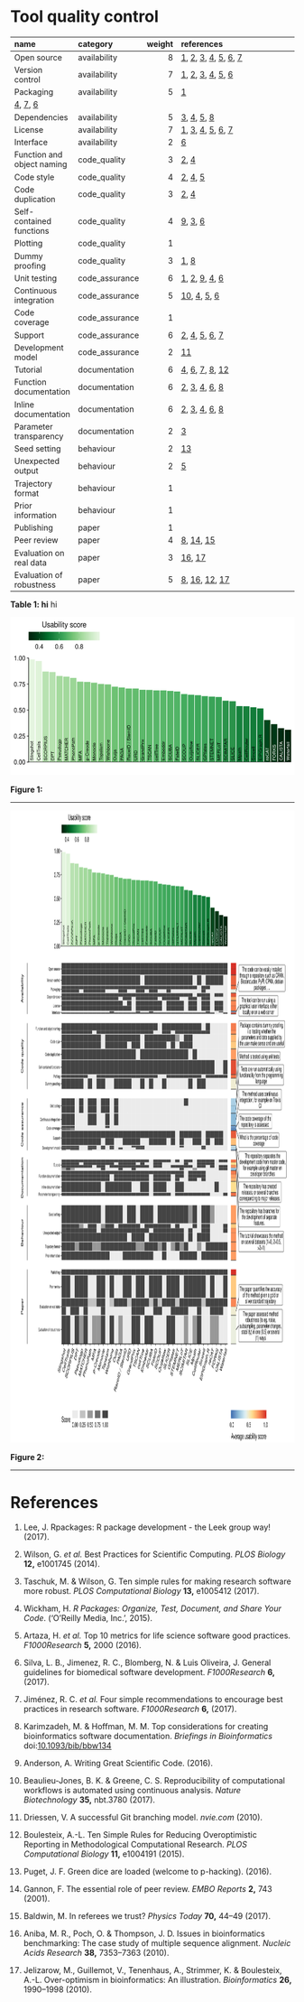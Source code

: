 
# Tool quality control

<a name = 'table_hi'></a>

<table style="width:100%;">
<colgroup>
<col width="11%" />
<col width="6%" />
<col width="3%" />
<col width="79%" />
</colgroup>
<thead>
<tr class="header">
<th align="left">name</th>
<th align="left">category</th>
<th align="right">weight</th>
<th align="left">references</th>
</tr>
</thead>
<tbody>
<tr class="odd">
<td align="left">Open source</td>
<td align="left">availability</td>
<td align="right">8</td>
<td align="left"><span class="citation"><a href="#ref-l_rpackages_2017">1</a></span>, <span class="citation"><a href="#ref-wilson_best_2014">2</a></span>, <span class="citation"><a href="#ref-taschuk_ten_2017">3</a></span>, <span class="citation"><a href="#ref-wickham_packagesorganizetest_2015">4</a></span>, <span class="citation"><a href="#ref-artaza_top10metrics_2016">5</a></span>, <span class="citation"><a href="#ref-silva_generalguidelinesbiomedical_2017">6</a></span>, <span class="citation"><a href="#ref-jimenez_foursimplerecommendations_2017">7</a></span></td>
</tr>
<tr class="even">
<td align="left">Version control</td>
<td align="left">availability</td>
<td align="right">7</td>
<td align="left"><span class="citation"><a href="#ref-l_rpackages_2017">1</a></span>, <span class="citation"><a href="#ref-wilson_best_2014">2</a></span>, <span class="citation"><a href="#ref-taschuk_ten_2017">3</a></span>, <span class="citation"><a href="#ref-wickham_packagesorganizetest_2015">4</a></span>, <span class="citation"><a href="#ref-artaza_top10metrics_2016">5</a></span>, <span class="citation"><a href="#ref-silva_generalguidelinesbiomedical_2017">6</a></span></td>
</tr>
<tr class="odd">
<td align="left">Packaging</td>
<td align="left">availability</td>
<td align="right">5</td>
<td align="left"><span class="citation"><a href="#ref-l_rpackages_2017">1</a></span></td>
</tr>
<tr class="even">
<td align="left"><span class="citation"><a href="#ref-wickham_packagesorganizetest_2015">4</a></span>, <span class="citation"><a href="#ref-jimenez_foursimplerecommendations_2017">7</a></span>, <span class="citation"><a href="#ref-silva_generalguidelinesbiomedical_2017">6</a></span></td>
<td align="left"></td>
</tr>
<tr class="odd">
<td align="left">Dependencies</td>
<td align="left">availability</td>
<td align="right">5</td>
<td align="left"><span class="citation"><a href="#ref-taschuk_ten_2017">3</a></span>, <span class="citation"><a href="#ref-wickham_packagesorganizetest_2015">4</a></span>, <span class="citation"><a href="#ref-artaza_top10metrics_2016">5</a></span>, <span class="citation"><a href="#ref-karimzadeh_topconsiderationscreating_">8</a></span></td>
</tr>
<tr class="even">
<td align="left">License</td>
<td align="left">availability</td>
<td align="right">7</td>
<td align="left"><span class="citation"><a href="#ref-l_rpackages_2017">1</a></span>, <span class="citation"><a href="#ref-taschuk_ten_2017">3</a></span>, <span class="citation"><a href="#ref-wickham_packagesorganizetest_2015">4</a></span>, <span class="citation"><a href="#ref-artaza_top10metrics_2016">5</a></span>, <span class="citation"><a href="#ref-silva_generalguidelinesbiomedical_2017">6</a></span>, <span class="citation"><a href="#ref-jimenez_foursimplerecommendations_2017">7</a></span></td>
</tr>
<tr class="odd">
<td align="left">Interface</td>
<td align="left">availability</td>
<td align="right">2</td>
<td align="left"><span class="citation"><a href="#ref-silva_generalguidelinesbiomedical_2017">6</a></span></td>
</tr>
<tr class="even">
<td align="left">Function and object naming</td>
<td align="left">code_quality</td>
<td align="right">3</td>
<td align="left"><span class="citation"><a href="#ref-wilson_best_2014">2</a></span>, <span class="citation"><a href="#ref-wickham_packagesorganizetest_2015">4</a></span></td>
</tr>
<tr class="odd">
<td align="left">Code style</td>
<td align="left">code_quality</td>
<td align="right">4</td>
<td align="left"><span class="citation"><a href="#ref-wilson_best_2014">2</a></span>, <span class="citation"><a href="#ref-wickham_packagesorganizetest_2015">4</a></span>, <span class="citation"><a href="#ref-artaza_top10metrics_2016">5</a></span></td>
</tr>
<tr class="even">
<td align="left">Code duplication</td>
<td align="left">code_quality</td>
<td align="right">3</td>
<td align="left"><span class="citation"><a href="#ref-wilson_best_2014">2</a></span>, <span class="citation"><a href="#ref-wickham_packagesorganizetest_2015">4</a></span></td>
</tr>
<tr class="odd">
<td align="left">Self-contained functions</td>
<td align="left">code_quality</td>
<td align="right">4</td>
<td align="left"><span class="citation"><a href="#ref-anderson_writing_2016">9</a></span>, <span class="citation"><a href="#ref-taschuk_ten_2017">3</a></span>, <span class="citation"><a href="#ref-silva_generalguidelinesbiomedical_2017">6</a></span></td>
</tr>
<tr class="even">
<td align="left">Plotting</td>
<td align="left">code_quality</td>
<td align="right">1</td>
<td align="left"></td>
</tr>
<tr class="odd">
<td align="left">Dummy proofing</td>
<td align="left">code_quality</td>
<td align="right">3</td>
<td align="left"><span class="citation"><a href="#ref-l_rpackages_2017">1</a></span>, <span class="citation"><a href="#ref-karimzadeh_topconsiderationscreating_">8</a></span></td>
</tr>
<tr class="even">
<td align="left">Unit testing</td>
<td align="left">code_assurance</td>
<td align="right">6</td>
<td align="left"><span class="citation"><a href="#ref-l_rpackages_2017">1</a></span>, <span class="citation"><a href="#ref-wilson_best_2014">2</a></span>, <span class="citation"><a href="#ref-anderson_writing_2016">9</a></span>, <span class="citation"><a href="#ref-wickham_packagesorganizetest_2015">4</a></span>, <span class="citation"><a href="#ref-silva_generalguidelinesbiomedical_2017">6</a></span></td>
</tr>
<tr class="odd">
<td align="left">Continuous integration</td>
<td align="left">code_assurance</td>
<td align="right">5</td>
<td align="left"><span class="citation"><a href="#ref-beaulieu-jones_reproducibility_2017">10</a></span>, <span class="citation"><a href="#ref-wickham_packagesorganizetest_2015">4</a></span>, <span class="citation"><a href="#ref-artaza_top10metrics_2016">5</a></span>, <span class="citation"><a href="#ref-silva_generalguidelinesbiomedical_2017">6</a></span></td>
</tr>
<tr class="even">
<td align="left">Code coverage</td>
<td align="left">code_assurance</td>
<td align="right">1</td>
<td align="left"></td>
</tr>
<tr class="odd">
<td align="left">Support</td>
<td align="left">code_assurance</td>
<td align="right">6</td>
<td align="left"><span class="citation"><a href="#ref-wilson_best_2014">2</a></span>, <span class="citation"><a href="#ref-wickham_packagesorganizetest_2015">4</a></span>, <span class="citation"><a href="#ref-artaza_top10metrics_2016">5</a></span>, <span class="citation"><a href="#ref-silva_generalguidelinesbiomedical_2017">6</a></span>, <span class="citation"><a href="#ref-jimenez_foursimplerecommendations_2017">7</a></span></td>
</tr>
<tr class="even">
<td align="left">Development model</td>
<td align="left">code_assurance</td>
<td align="right">2</td>
<td align="left"><span class="citation"><a href="#ref-driessen_successfulgitbranching_2010">11</a></span></td>
</tr>
<tr class="odd">
<td align="left">Tutorial</td>
<td align="left">documentation</td>
<td align="right">6</td>
<td align="left"><span class="citation"><a href="#ref-wickham_packagesorganizetest_2015">4</a></span>, <span class="citation"><a href="#ref-silva_generalguidelinesbiomedical_2017">6</a></span>, <span class="citation"><a href="#ref-jimenez_foursimplerecommendations_2017">7</a></span>, <span class="citation"><a href="#ref-karimzadeh_topconsiderationscreating_">8</a></span>, <span class="citation"><a href="#ref-boulesteix_tensimplerules_2015">12</a></span></td>
</tr>
<tr class="even">
<td align="left">Function documentation</td>
<td align="left">documentation</td>
<td align="right">6</td>
<td align="left"><span class="citation"><a href="#ref-wilson_best_2014">2</a></span>, <span class="citation"><a href="#ref-taschuk_ten_2017">3</a></span>, <span class="citation"><a href="#ref-wickham_packagesorganizetest_2015">4</a></span>, <span class="citation"><a href="#ref-silva_generalguidelinesbiomedical_2017">6</a></span>, <span class="citation"><a href="#ref-karimzadeh_topconsiderationscreating_">8</a></span></td>
</tr>
<tr class="odd">
<td align="left">Inline documentation</td>
<td align="left">documentation</td>
<td align="right">6</td>
<td align="left"><span class="citation"><a href="#ref-wilson_best_2014">2</a></span>, <span class="citation"><a href="#ref-taschuk_ten_2017">3</a></span>, <span class="citation"><a href="#ref-wickham_packagesorganizetest_2015">4</a></span>, <span class="citation"><a href="#ref-silva_generalguidelinesbiomedical_2017">6</a></span>, <span class="citation"><a href="#ref-karimzadeh_topconsiderationscreating_">8</a></span></td>
</tr>
<tr class="even">
<td align="left">Parameter transparency</td>
<td align="left">documentation</td>
<td align="right">2</td>
<td align="left"><span class="citation"><a href="#ref-taschuk_ten_2017">3</a></span></td>
</tr>
<tr class="odd">
<td align="left">Seed setting</td>
<td align="left">behaviour</td>
<td align="right">2</td>
<td align="left"><span class="citation"><a href="#ref-jfp_greendiceare_2016">13</a></span></td>
</tr>
<tr class="even">
<td align="left">Unexpected output</td>
<td align="left">behaviour</td>
<td align="right">2</td>
<td align="left"><span class="citation"><a href="#ref-artaza_top10metrics_2016">5</a></span></td>
</tr>
<tr class="odd">
<td align="left">Trajectory format</td>
<td align="left">behaviour</td>
<td align="right">1</td>
<td align="left"></td>
</tr>
<tr class="even">
<td align="left">Prior information</td>
<td align="left">behaviour</td>
<td align="right">1</td>
<td align="left"></td>
</tr>
<tr class="odd">
<td align="left">Publishing</td>
<td align="left">paper</td>
<td align="right">1</td>
<td align="left"></td>
</tr>
<tr class="even">
<td align="left">Peer review</td>
<td align="left">paper</td>
<td align="right">4</td>
<td align="left"><span class="citation"><a href="#ref-karimzadeh_topconsiderationscreating_">8</a></span>, <span class="citation"><a href="#ref-gannon_essentialrolepeer_2001">14</a></span>, <span class="citation"><a href="#ref-baldwin_refereeswetrust_2017">15</a></span></td>
</tr>
<tr class="odd">
<td align="left">Evaluation on real data</td>
<td align="left">paper</td>
<td align="right">3</td>
<td align="left"><span class="citation"><a href="#ref-aniba_issuesbioinformaticsbenchmarking_2010">16</a></span>, <span class="citation"><a href="#ref-jelizarow_overoptimismbioinformaticsillustration_2010">17</a></span></td>
</tr>
<tr class="even">
<td align="left">Evaluation of robustness</td>
<td align="left">paper</td>
<td align="right">5</td>
<td align="left"><span class="citation"><a href="#ref-karimzadeh_topconsiderationscreating_">8</a></span>, <span class="citation"><a href="#ref-aniba_issuesbioinformaticsbenchmarking_2010">16</a></span>, <span class="citation"><a href="#ref-boulesteix_tensimplerules_2015">12</a></span>, <span class="citation"><a href="#ref-jelizarow_overoptimismbioinformaticsillustration_2010">17</a></span></td>
</tr>
</tbody>
</table>

**Table 1: hi** hi

<p>
<a name = 'fig_tool_ordering'></a> <img src = "tool_ordering.png" width = "840" height = "280" />
</p>
<p>
<strong>Figure 1: </strong>
</p>

------------------------------------------------------------------------

<p>
<a name = 'fig_qc_overview'></a> <img src = "qc_overview.png" width = "1120" height = "1120" />
</p>
<p>
<strong>Figure 2: </strong>
</p>

------------------------------------------------------------------------

# References

1. Lee, J. Rpackages: R package development - the Leek group way! (2017).

2. Wilson, G. *et al.* Best Practices for Scientific Computing. *PLOS Biology* **12,** e1001745 (2014).

3. Taschuk, M. & Wilson, G. Ten simple rules for making research software more robust. *PLOS Computational Biology* **13,** e1005412 (2017).

4. Wickham, H. *R Packages: Organize, Test, Document, and Share Your Code*. (‘O’Reilly Media, Inc.’, 2015).

5. Artaza, H. *et al.* Top 10 metrics for life science software good practices. *F1000Research* **5,** 2000 (2016).

6. Silva, L. B., Jimenez, R. C., Blomberg, N. & Luis Oliveira, J. General guidelines for biomedical software development. *F1000Research* **6,** (2017).

7. Jiménez, R. C. *et al.* Four simple recommendations to encourage best practices in research software. *F1000Research* **6,** (2017).

8. Karimzadeh, M. & Hoffman, M. M. Top considerations for creating bioinformatics software documentation. *Briefings in Bioinformatics* doi:[10.1093/bib/bbw134](https://doi.org/10.1093/bib/bbw134)

9. Anderson, A. Writing Great Scientific Code. (2016).

10. Beaulieu-Jones, B. K. & Greene, C. S. Reproducibility of computational workflows is automated using continuous analysis. *Nature Biotechnology* **35,** nbt.3780 (2017).

11. Driessen, V. A successful Git branching model. *nvie.com* (2010).

12. Boulesteix, A.-L. Ten Simple Rules for Reducing Overoptimistic Reporting in Methodological Computational Research. *PLOS Computational Biology* **11,** e1004191 (2015).

13. Puget, J. F. Green dice are loaded (welcome to p-hacking). (2016).

14. Gannon, F. The essential role of peer review. *EMBO Reports* **2,** 743 (2001).

15. Baldwin, M. In referees we trust? *Physics Today* **70,** 44–49 (2017).

16. Aniba, M. R., Poch, O. & Thompson, J. D. Issues in bioinformatics benchmarking: The case study of multiple sequence alignment. *Nucleic Acids Research* **38,** 7353–7363 (2010).

17. Jelizarow, M., Guillemot, V., Tenenhaus, A., Strimmer, K. & Boulesteix, A.-L. Over-optimism in bioinformatics: An illustration. *Bioinformatics* **26,** 1990–1998 (2010).

